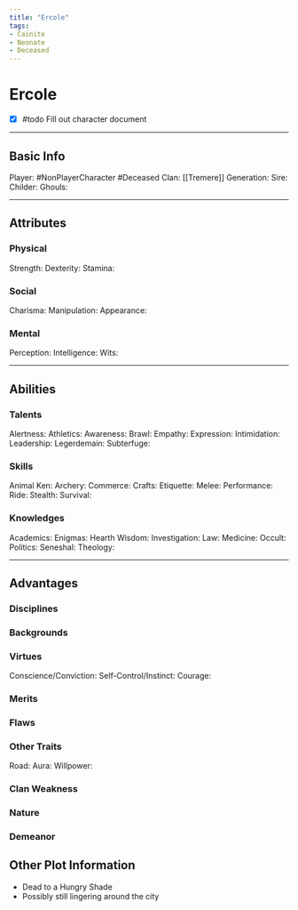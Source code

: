 ```yaml
---
title: "Ercole"
tags:
- Cainite
- Neonate
- Deceased
---
```


# Ercole
- [x] #todo Fill out character document
---
## Basic Info
Player: #NonPlayerCharacter #Deceased
Clan:  [[Tremere]]
Generation:
Sire:
Childer:
Ghouls:

---

## Attributes
### Physical
Strength: 
Dexterity:
Stamina:

### Social
Charisma:
Manipulation:
Appearance:

### Mental
Perception: 
Intelligence:
Wits:

---

## Abilities
### Talents
Alertness:
Athletics:
Awareness:
Brawl: 
Empathy:
Expression:
Intimidation:
Leadership:
Legerdemain:
Subterfuge:

### Skills
Animal Ken:
Archery:
Commerce:
Crafts:
Etiquette:
Melee:
Performance:
Ride:
Stealth:
Survival:

### Knowledges
Academics:
Enigmas:
Hearth Wisdom:
Investigation:
Law:
Medicine:
Occult:
Politics:
Seneshal:
Theology:

---

## Advantages
### Disciplines



### Backgrounds



### Virtues
Conscience/Conviction: 
Self-Control/Instinct:
Courage:

### Merits

### Flaws

### Other Traits
Road:
Aura: 
Willpower:

### Clan Weakness

### Nature

### Demeanor

## Other Plot Information
- Dead to a Hungry Shade 
- Possibly still lingering around the city
